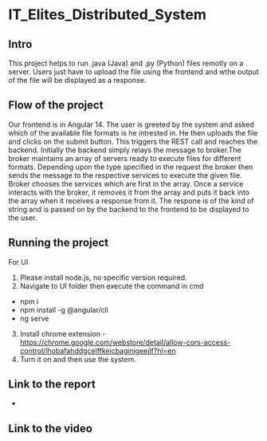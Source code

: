 # IT_Elites_Distributed_System



## Intro

This project helps to run .java (Java) and .py (Python) files remotly on a server. Users just have to upload the file using the frontend and wthe output of the file will be displayed as a response.

## Flow of the project

Our frontend is in Angular 14. The user is greeted by the system and asked which of the available file formats is he intrested in. He then uploads the file and clicks on the submit button. This triggers the REST call and reaches the backend. Initially the backend simply relays the message to broker.The broker maintains an array of servers ready to execute files for different formats. Depending upon the type specified in the request the broker then sends the message to the respective services to execute the given file. Broker chooses the services which are first in the array. Once a service interacts with the broker, it removes it from the array and puts it back into the array when it receives a response from it. The respone is of the kind of string and is passed on by the backend to the frontend to be displayed to the user.

## Running the project
For UI
1. Please install node.js, no specific version required.
2. Navigate to UI folder then execute the command in cmd
- npm i
- npm install -g @angular/cli
- ng serve
3. Install chrome extension - https://chrome.google.com/webstore/detail/allow-cors-access-control/lhobafahddgcelffkeicbaginigeejlf?hl=en
4. Turn it on and then use the system.

## Link to the report
- 

## Link to the video
